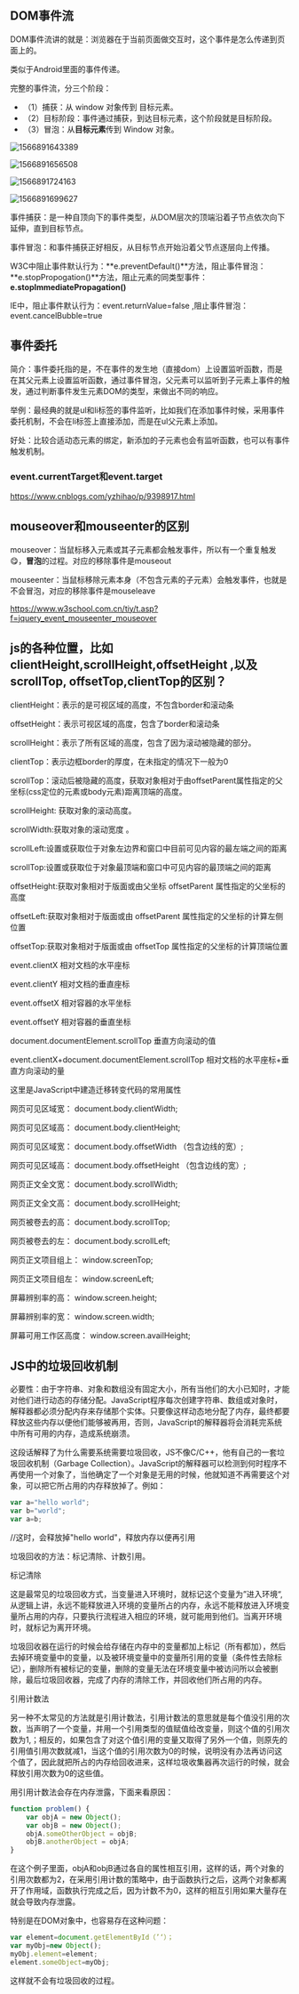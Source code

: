 ## DOM事件流

DOM事件流讲的就是：浏览器在于当前页面做交互时，这个事件是怎么传递到页面上的。

类似于Android里面的事件传递。

完整的事件流，分三个阶段：

- （1）捕获：从 window 对象传到 目标元素。
- （2）目标阶段：事件通过捕获，到达目标元素，这个阶段就是目标阶段。
- （3）冒泡：从**目标元素**传到 Window 对象。

![1566891643389](../../.vuepress/public/1566891643389.png)

![1566891656508](../../.vuepress/public/1566891656508.png)

![1566891724163](../../.vuepress/public/1566891724163.png)

![1566891699627](../../.vuepress/public/1566891699627.png)

事件捕获：是一种自顶向下的事件类型，从DOM层次的顶端沿着子节点依次向下延伸，直到目标节点。

事件冒泡：和事件捕获正好相反，从目标节点开始沿着父节点逐层向上传播。

W3C中阻止事件默认行为：**e.preventDefault()**方法，阻止事件冒泡：**e.stopPropogation()**方法，阻止元素的同类型事件：**e.stopImmediatePropagation()**

IE中，阻止事件默认行为：event.returnValue=false ,阻止事件冒泡：event.cancelBubble=true

## 事件委托

简介：事件委托指的是，不在事件的发生地（直接dom）上设置监听函数，而是在其父元素上设置监听函数，通过事件冒泡，父元素可以监听到子元素上事件的触发，通过判断事件发生元素DOM的类型，来做出不同的响应。

举例：最经典的就是ul和li标签的事件监听，比如我们在添加事件时候，采用事件委托机制，不会在li标签上直接添加，而是在ul父元素上添加。

好处：比较合适动态元素的绑定，新添加的子元素也会有监听函数，也可以有事件触发机制。

### **event.currentTarget和event.target**

<https://www.cnblogs.com/yzhihao/p/9398917.html>

## mouseover和mouseenter的区别

mouseover：当鼠标移入元素或其子元素都会触发事件，所以有一个重复触发:yum:，**冒泡**的过程。对应的移除事件是mouseout

mouseenter：当鼠标移除元素本身（不包含元素的子元素）会触发事件，也就是不会冒泡，对应的移除事件是mouseleave

<https://www.w3school.com.cn/tiy/t.asp?f=jquery_event_mouseenter_mouseover>

## js的各种位置，比如clientHeight,scrollHeight,offsetHeight ,以及scrollTop, offsetTop,clientTop的区别？

clientHeight：表示的是可视区域的高度，不包含border和滚动条

offsetHeight：表示可视区域的高度，包含了border和滚动条

scrollHeight：表示了所有区域的高度，包含了因为滚动被隐藏的部分。

clientTop：表示边框border的厚度，在未指定的情况下一般为0

scrollTop：滚动后被隐藏的高度，获取对象相对于由offsetParent属性指定的父坐标(css定位的元素或body元素)距离顶端的高度。



scrollHeight: 获取对象的滚动高度。 

scrollWidth:获取对象的滚动宽度 。

scrollLeft:设置或获取位于对象左边界和窗口中目前可见内容的最左端之间的距离 

scrollTop:设置或获取位于对象最顶端和窗口中可见内容的最顶端之间的距离 

offsetHeight:获取对象相对于版面或由父坐标 offsetParent 属性指定的父坐标的高度 

offsetLeft:获取对象相对于版面或由 offsetParent 属性指定的父坐标的计算左侧位置 

offsetTop:获取对象相对于版面或由 offsetTop 属性指定的父坐标的计算顶端位置 

event.clientX 相对文档的水平座标 

event.clientY 相对文档的垂直座标 

event.offsetX 相对容器的水平坐标 

event.offsetY 相对容器的垂直坐标 

document.documentElement.scrollTop 垂直方向滚动的值 

event.clientX+document.documentElement.scrollTop 相对文档的水平座标+垂直方向滚动的量

这里是JavaScript中建造迁移转变代码的常用属性

网页可见区域宽： document.body.clientWidth;

网页可见区域高： document.body.clientHeight;

网页可见区域宽： document.body.offsetWidth   （包含边线的宽）;

网页可见区域高： document.body.offsetHeight （包含边线的宽）;

网页正文全文宽： document.body.scrollWidth;

网页正文全文高： document.body.scrollHeight;

网页被卷去的高： document.body.scrollTop;

网页被卷去的左： document.body.scrollLeft;

网页正文项目组上： window.screenTop;

网页正文项目组左： window.screenLeft;

屏幕辨别率的高： window.screen.height;

屏幕辨别率的宽： window.screen.width;

屏幕可用工作区高度： window.screen.availHeight;


## JS中的垃圾回收机制

必要性：由于字符串、对象和数组没有固定大小，所有当他们的大小已知时，才能对他们进行动态的存储分配。JavaScript程序每次创建字符串、数组或对象时，解释器都必须分配内存来存储那个实体。只要像这样动态地分配了内存，最终都要释放这些内存以便他们能够被再用，否则，JavaScript的解释器将会消耗完系统中所有可用的内存，造成系统崩溃。

这段话解释了为什么需要系统需要垃圾回收，JS不像C/C++，他有自己的一套垃圾回收机制（Garbage Collection）。JavaScript的解释器可以检测到何时程序不再使用一个对象了，当他确定了一个对象是无用的时候，他就知道不再需要这个对象，可以把它所占用的内存释放掉了。例如：

```js
var a="hello world";
var b="world";
var a=b;
```

//这时，会释放掉"hello world"，释放内存以便再引用

垃圾回收的方法：标记清除、计数引用。

标记清除

这是最常见的垃圾回收方式，当变量进入环境时，就标记这个变量为”进入环境“,从逻辑上讲，永远不能释放进入环境的变量所占的内存，永远不能释放进入环境变量所占用的内存，只要执行流程进入相应的环境，就可能用到他们。当离开环境时，就标记为离开环境。

垃圾回收器在运行的时候会给存储在内存中的变量都加上标记（所有都加），然后去掉环境变量中的变量，以及被环境变量中的变量所引用的变量（条件性去除标记），删除所有被标记的变量，删除的变量无法在环境变量中被访问所以会被删除，最后垃圾回收器，完成了内存的清除工作，并回收他们所占用的内存。

引用计数法

另一种不太常见的方法就是引用计数法，引用计数法的意思就是每个值没引用的次数，当声明了一个变量，并用一个引用类型的值赋值给改变量，则这个值的引用次数为1,；相反的，如果包含了对这个值引用的变量又取得了另外一个值，则原先的引用值引用次数就减1，当这个值的引用次数为0的时候，说明没有办法再访问这个值了，因此就把所占的内存给回收进来，这样垃圾收集器再次运行的时候，就会释放引用次数为0的这些值。

用引用计数法会存在内存泄露，下面来看原因：

```js
function problem() {
	var objA = new Object();
	var objB = new Object();
	objA.someOtherObject = objB;
	objB.anotherObject = objA;
}
```

在这个例子里面，objA和objB通过各自的属性相互引用，这样的话，两个对象的引用次数都为2，在采用引用计数的策略中，由于函数执行之后，这两个对象都离开了作用域，函数执行完成之后，因为计数不为0，这样的相互引用如果大量存在就会导致内存泄露。

特别是在DOM对象中，也容易存在这种问题：

```js
var element=document.getElementById（’‘）；
var myObj=new Object();
myObj.element=element;
element.someObject=myObj;
```

这样就不会有垃圾回收的过程。
